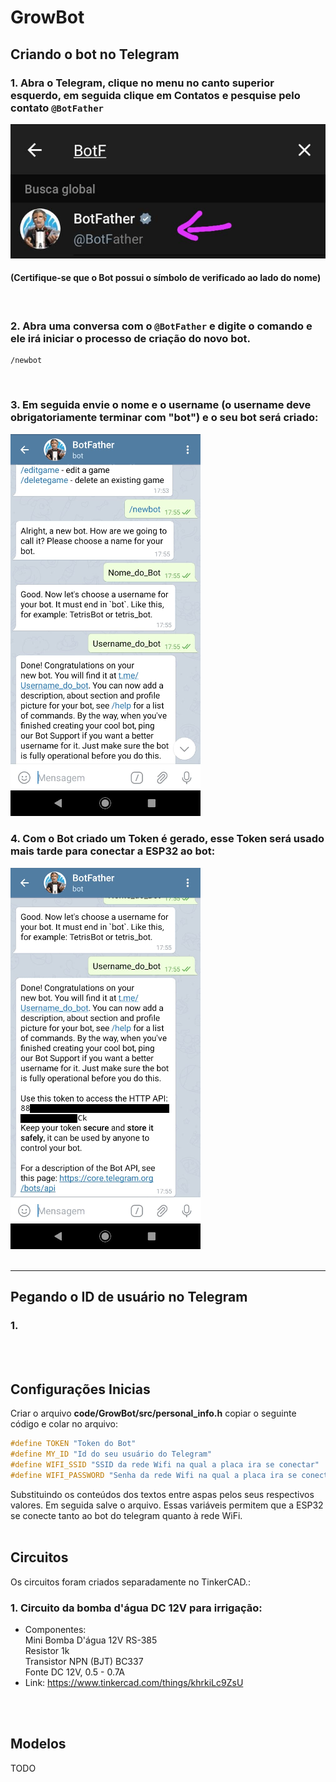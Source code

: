 # GrowBot

## Criando o bot no Telegram
### 1. Abra o Telegram, clique no menu no canto superior esquerdo, em seguida clique em **Contatos** e pesquise pelo contato `@BotFather`
![BotFather](/images/telegram_bot/BotFather.jpeg)
#### (Certifique-se que o Bot possui o símbolo de verificado ao lado do nome)
<br>

### 2. Abra uma conversa com o `@BotFather` e digite o comando e ele irá iniciar o processo de criação do novo bot.
    /newbot
<br>

### 3. Em seguida envie o nome e o username  (o username deve obrigatoriamente terminar com "bot") e o seu bot será criado:
![BotFather](/images/telegram_bot/name_and_username.png)
<br>

### 4. Com o Bot criado um Token é gerado, esse Token será usado mais tarde para conectar a ESP32 ao bot:
![BotFather](/images/telegram_bot/token.png)
<br>
<br>

----------
## Pegando o ID de usuário no Telegram
### 1. 
<br>
<br>

## Configurações Inicias ##
Criar o arquivo **code/GrowBot/src/personal_info.h** copiar o seguinte código e colar no arquivo:

```c++
#define TOKEN "Token do Bot"
#define MY_ID "Id do seu usuário do Telegram"
#define WIFI_SSID "SSID da rede Wifi na qual a placa ira se conectar"
#define WIFI_PASSWORD "Senha da rede Wifi na qual a placa ira se conectar"
```

Substituindo os conteúdos dos textos entre aspas pelos seus respectivos valores. Em seguida salve o arquivo. Essas variáveis permitem que a ESP32 se conecte tanto ao bot do telegram quanto à rede WiFi.
<br>
<br>

## Circuitos ##
Os circuitos foram criados separadamente no TinkerCAD.:

### 1. Circuito da bomba d'água DC 12V para irrigação: <br>
- Componentes: <br>
    Mini Bomba D'água 12V RS-385<br>
    Resistor 1k<br>
    Transistor NPN (BJT) BC337<br>
    Fonte DC 12V, 0.5 - 0.7A<br>
- Link: https://www.tinkercad.com/things/khrkiLc9ZsU
<br/>
<br/>

## Modelos ##
TODO
<br/>
<br/>
